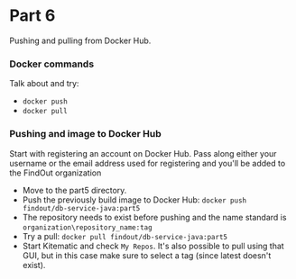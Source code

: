 # Part 6

Pushing and pulling from Docker Hub.

### Docker commands

Talk about and try:

* `docker push`
* `docker pull`

### Pushing and image to Docker Hub

Start with registering an account on Docker Hub. Pass along either your username or the email address used for registering and you'll be added to the FindOut organization

* Move to the part5 directory.
* Push the previously build image to Docker Hub: `docker push findout/db-service-java:part5`
* The repository needs to exist before pushing and the name standard is `organization\repository_name:tag`
* Try a pull: `docker pull findout/db-service-java:part5`
* Start Kitematic and check `My Repos`. It's also possible to pull using that GUI, but in this case make sure to select a tag (since latest doesn't exist).
